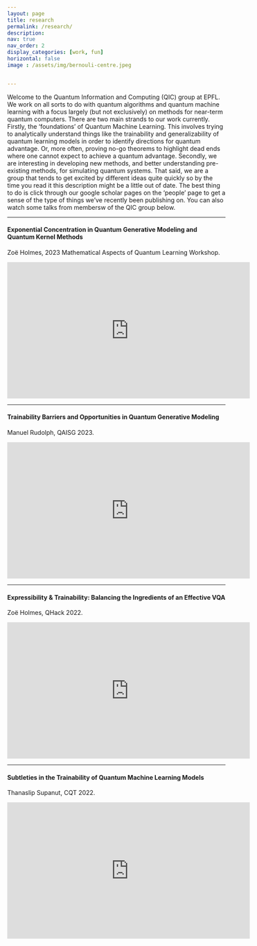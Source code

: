 ```yaml
---
layout: page
title: research
permalink: /research/
description: 
nav: true
nav_order: 2
display_categories: [work, fun]
horizontal: false
image : /assets/img/bernouli-centre.jpeg


---
```


Welcome to the Quantum Information and Computing (QIC) group at EPFL. We work on all sorts to do with quantum algorithms and quantum machine learning with a focus largely (but not exclusively) on methods for near-term quantum computers. There are two main strands to our work currently. Firstly, the ‘foundations’ of Quantum Machine Learning. This involves trying to analytically understand things like the trainability and generalizability of quantum learning models in order to identify directions for quantum advantage. Or, more often, proving no-go theorems to highlight dead ends where one cannot expect to achieve a quantum advantage. Secondly, we are interesting in developing new methods, and better understanding pre-existing methods, for simulating quantum systems. That said, we are a group that tends to get excited by different ideas quite quickly so by the time you read it this description might be a little out of date. The best thing to do is click through our google scholar pages on the ‘people’ page to get a sense of the type of things we’ve recently been publishing on. You can also watch some talks from membersw of the QIC group below.  




---

#### Exponential Concentration in Quantum Generative Modeling and Quantum Kernel Methods
Zoë Holmes, 2023 Mathematical Aspects of Quantum Learning Workshop.

<iframe width="560" height="315" src="https://www.youtube.com/embed/V81sx-d3lIA?si=bIyKSYJxecw6zB7o" title="YouTube video player" frameborder="0" allow="accelerometer; autoplay; clipboard-write; encrypted-media; gyroscope; picture-in-picture; web-share" allowfullscreen></iframe>

<br/>

---

#### Trainability Barriers and Opportunities in Quantum Generative Modeling
Manuel Rudolph, QAISG 2023.

<iframe width="560" height="315" src="https://www.youtube.com/embed/Akh-0v8tBkE?si=0_xNui8BHhLfoK3E" title="YouTube video player" frameborder="0" allow="accelerometer; autoplay; clipboard-write; encrypted-media; gyroscope; picture-in-picture; web-share" allowfullscreen></iframe>


<br/>

---

#### Expressibility & Trainability: Balancing the Ingredients of an Effective VQA
Zoë Holmes, QHack 2022.

<iframe width="560" height="315" src="https://www.youtube.com/embed/RO3g7B0-IKA?si=l6f41d6jGXT5geqL" title="YouTube video player" frameborder="0" allow="accelerometer; autoplay; clipboard-write; encrypted-media; gyroscope; picture-in-picture; web-share" allowfullscreen></iframe>

<br/>

---

#### Subtleties in the Trainability of Quantum Machine Learning Models
Thanaslip Supanut, CQT 2022.

<iframe width="560" height="315" src="https://www.youtube.com/embed/fDc7PODhuHM?si=lxp7Mm_WciGORAs-" title="YouTube video player" frameborder="0" allow="accelerometer; autoplay; clipboard-write; encrypted-media; gyroscope; picture-in-picture; web-share" allowfullscreen></iframe>